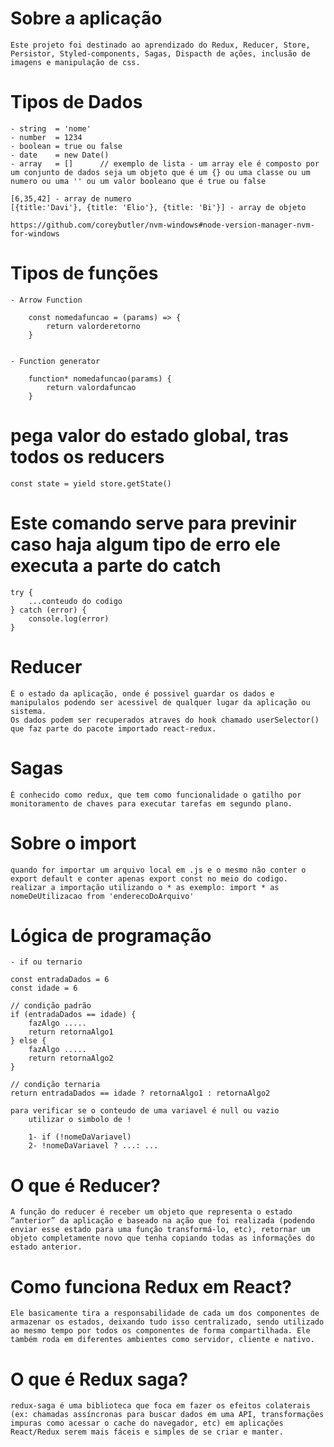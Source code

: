 # Sobre a aplicação
	Este projeto foi destinado ao aprendizado do Redux, Reducer, Store, Persistor, Styled-components, Sagas, Dispacth de ações, inclusão de imagens e manipulação de css.

# Tipos de Dados
    - string  = 'nome'
    - number  = 1234
    - boolean = true ou false
    - date    = new Date()
    - array   = []      // exemplo de lista - um array ele é composto por um conjunto de dados seja um objeto que é um {} ou uma classe ou um numero ou uma '' ou um valor booleano que é true ou false

    [6,35,42] - array de numero
    [{title:'Davi'}, {title: 'Elio'}, {title: 'Bi'}] - array de objeto

    https://github.com/coreybutler/nvm-windows#node-version-manager-nvm-for-windows



# Tipos de funções

    - Arrow Function

        const nomedafuncao = (params) => {
            return valorderetorno
        }

    
    - Function generator

        function* nomedafuncao(params) {
            return valordafuncao
        }


# pega valor do estado global, tras todos os reducers 
    
    const state = yield store.getState() 


# Este comando serve para previnir caso haja algum tipo de erro ele executa a parte do catch

    try {
        ...conteudo do codigo
	} catch (error) {
        console.log(error)
    }

# Reducer
    É o estado da aplicação, onde é possivel guardar os dados e manipulalos podendo ser acessivel de qualquer lugar da aplicação ou sistema.
    Os dados podem ser recuperados atraves do hook chamado userSelector() que faz parte do pacote importado react-redux.

# Sagas
    É conhecido como redux, que tem como funcionalidade o gatilho por monitoramento de chaves para executar tarefas em segundo plano. 

# Sobre o import
    quando for importar um arquivo local em .js e o mesmo não conter o export default e conter apenas export const no meio do codigo.
    realizar a importação utilizando o * as exemplo: import * as nomeDeUtilizacao from 'enderecoDoArquivo'


# Lógica de programação

    - if ou ternario

    const entradaDados = 6
    const idade = 6

    // condição padrão
    if (entradaDados == idade) {
        fazAlgo .....
        return retornaAlgo1
    } else {
        fazAlgo .....
        return retornaAlgo2
    }

    // condição ternaria
    return entradaDados == idade ? retornaAlgo1 : retornaAlgo2

    para verificar se o conteudo de uma variavel é null ou vazio
        utilizar o simbolo de !
        
        1- if (!nomeDaVariavel)        
        2- !nomeDaVariavel ? ...: ...

# O que é Reducer?

    A função do reducer é receber um objeto que representa o estado “anterior” da aplicação e baseado na ação que foi realizada (podendo enviar esse estado para uma função transformá-lo, etc), retornar um objeto completamente novo que tenha copiando todas as informações do estado anterior.

# Como funciona Redux em React?

    Ele basicamente tira a responsabilidade de cada um dos componentes de armazenar os estados, deixando tudo isso centralizado, sendo utilizado ao mesmo tempo por todos os componentes de forma compartilhada. Ele também roda em diferentes ambientes como servidor, cliente e nativo.

# O que é Redux saga?

    redux-saga é uma biblioteca que foca em fazer os efeitos colaterais (ex: chamadas assíncronas para buscar dados em uma API, transformações impuras como acessar o cache do navegador, etc) em aplicações React/Redux serem mais fáceis e simples de se criar e manter.